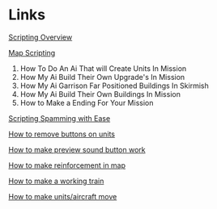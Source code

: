 
# Links

[Scripting Overview](https://opensage.readthedocs.io/systems/scripting/index.html)

[Map Scripting](http://www.cnclabs.com/forums/cnc_postst16829_Tutorials-By-AdrianeMapMaker.aspx)

1. How To Do An Ai That will Create Units In Mission
2. How My Ai Build Their Own Upgrade's In Mission
3. How My Ai Garrison Far Positioned Buildings In Skirmish
4. How My Ai Build Their Own Buildings In Mission
5. How to Make a Ending For Your Mission

[Scripting Spamming with Ease](https://youtu.be/UcBUGb81vKM)

[How to remove buttons on units](https://youtu.be/tH5koYtbxZo)

[How to make preview sound button work](https://www.cnclabs.com/forums/cnc_postst7211_Want-To-Get-The--Preview-Sound--Button-Working.aspx)

[How to make reinforcement in map](https://youtu.be/HXNW5_8k2oc)

[How to make a working train](https://youtu.be/92P_h62Vlhs)

[How to make units/aircraft move](https://youtu.be/gG_26BDQiaw)
